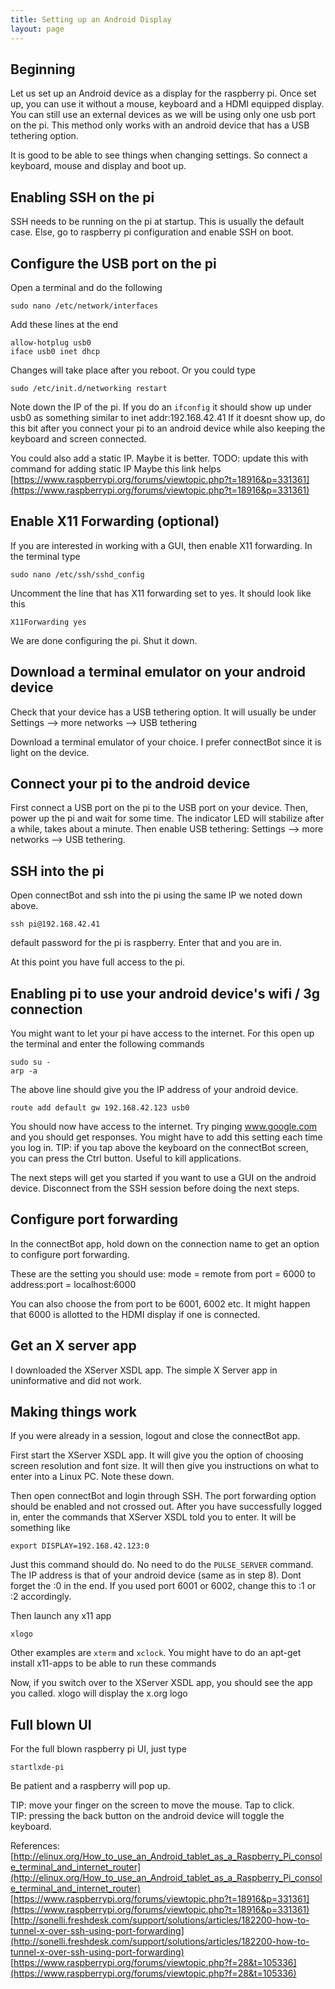 ```yaml
---
title: Setting up an Android Display
layout: page
---
```


## Beginning
Let us set up an Android device as a display for the raspberry pi. Once set up, you can use it without a mouse, keyboard and a HDMI equipped display.
You can still use an external devices as we will be using only one usb port on the pi. This method only works with an android device that has a USB tethering option.

It is good to be able to see things when changing settings. So connect a keyboard, mouse and display and boot up.

## Enabling SSH on the pi
SSH needs to be running on the pi at startup. This is usually the default case. Else, go to raspberry pi configuration and enable SSH on boot.


## Configure the USB port on the pi
Open a terminal and do the following

```
sudo nano /etc/network/interfaces
```

Add these lines at the end

```
allow-hotplug usb0
iface usb0 inet dhcp
```

Changes will take place after you reboot. Or you could type

```
sudo /etc/init.d/networking restart
```

Note down the IP of the pi. If you do an `ifconfig` it should show up under usb0 as something similar to inet addr:192.168.42.41
If it doesnt show up, do this bit after you connect your pi to an android device while also keeping the keyboard and screen connected.

You could also add a static IP. Maybe it is better. TODO: update this with command for adding static IP
Maybe this link helps [https://www.raspberrypi.org/forums/viewtopic.php?t=18916&p=331361](https://www.raspberrypi.org/forums/viewtopic.php?t=18916&p=331361)

## Enable X11 Forwarding (optional)
If you are interested in working with a GUI, then enable X11 forwarding. In the terminal type

```
sudo nano /etc/ssh/sshd_config
```

Uncomment the line that has X11 forwarding set to yes. It should look like this

```
X11Forwarding yes
```

We are done configuring the pi. Shut it down.

## Download a terminal emulator on your android device
Check that your device has a USB tethering option. It will usually be under Settings --> more networks --> USB tethering

Download a terminal emulator of your choice. I prefer connectBot since it is light on the device.

## Connect your pi to the android device
First connect a USB port on the pi to the USB port on your device. Then, power up the pi and wait for some time. The indicator LED will stabilize after a while, takes about a minute. Then enable USB tethering: Settings --> more networks --> USB tethering.

## SSH into the pi
Open connectBot and ssh into the pi using the same IP we noted down above.
```
ssh pi@192.168.42.41
```
default password for the pi is raspberry. Enter that and you are in.

At this point you have full access to the pi.

## Enabling pi to use your android device's wifi / 3g connection
You might want to let your pi have access to the internet. For this open up the terminal and enter the following commands

```
sudo su -
arp -a
```

The above line should give you the IP address of your android device.

```
route add default gw 192.168.42.123 usb0
```

You should now have access to the internet. Try pinging www.google.com and you should get responses. You might have to add this setting each time you log in. 
TIP: if you tap above the keyboard on the connectBot screen, you can press the Ctrl button. Useful to kill applications.

The next steps will get you started if you want to use a GUI on the android device. Disconnect from the SSH session before doing the next steps.

## Configure port forwarding
In the connectBot app, hold down on the connection name to get an option to configure port forwarding.

These are the setting you should use:
mode = remote
from port = 6000
to address:port = localhost:6000

You can also choose the from port to be 6001, 6002 etc. It might happen that 6000 is allotted to the HDMI display if one is connected.

## Get an X server app
I downloaded the XServer XSDL app. The simple X Server app in uninformative and did not work.

## Making things work
If you were already in a session, logout and close the connectBot app.

First start the XServer XSDL app. It will give you the option of choosing screen resolution and font size. It will then give you instructions on what to enter into a Linux PC. Note these down.

Then open connectBot and login through SSH. The port forwarding option should be enabled and not crossed out.
After you have successfully logged in, enter the commands that XServer XSDL told you to enter. It will be something like

```
export DISPLAY=192.168.42.123:0
```

Just this command should do. No need to do the `PULSE_SERVER` command. The IP address is that of your android device (same as in step 8).
Dont forget the :0 in the end. If you used port 6001 or 6002, change this to :1 or :2 accordingly.

Then launch any x11 app

```
xlogo
```

Other examples are `xterm` and `xclock`. You might have to do an apt-get install x11-apps to be able to run these commands

Now, if you switch over to the XServer XSDL app, you should see the app you called. xlogo will display the x.org logo

## Full blown UI
For the full blown raspberry pi UI, just type

```
startlxde-pi
```

Be patient and a raspberry will pop up.

TIP: move your finger on the screen to move the mouse. Tap to click.  
TIP: pressing the back button on the android device will toggle the keyboard.

References:  
[http://elinux.org/How_to_use_an_Android_tablet_as_a_Raspberry_Pi_console_terminal_and_internet_router](http://elinux.org/How_to_use_an_Android_tablet_as_a_Raspberry_Pi_console_terminal_and_internet_router)  
[https://www.raspberrypi.org/forums/viewtopic.php?t=18916&p=331361](https://www.raspberrypi.org/forums/viewtopic.php?t=18916&p=331361)  
[http://sonelli.freshdesk.com/support/solutions/articles/182200-how-to-tunnel-x-over-ssh-using-port-forwarding](http://sonelli.freshdesk.com/support/solutions/articles/182200-how-to-tunnel-x-over-ssh-using-port-forwarding)  
[https://www.raspberrypi.org/forums/viewtopic.php?f=28&t=105336](https://www.raspberrypi.org/forums/viewtopic.php?f=28&t=105336)  
